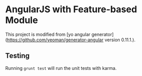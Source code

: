 # AngularJS with Feature-based Module


This project is modified from [yo angular generator](https://github.com/yeoman/generator-angular version 0.11.1.).

## Testing

Running `grunt test` will run the unit tests with karma.
